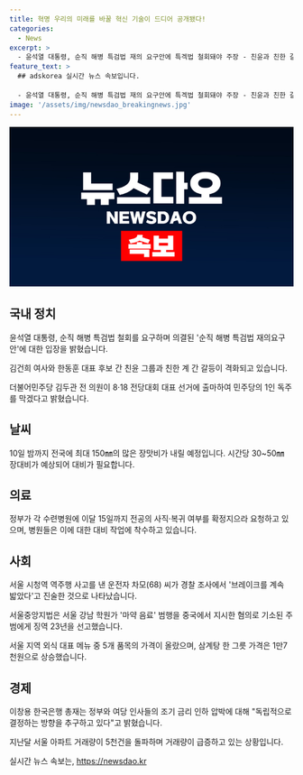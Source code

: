 ```yaml
---
title: 혁명 우리의 미래를 바꿀 혁신 기술이 드디어 공개됐다!
categories:
  - News
excerpt: >
  - 윤석열 대통령, 순직 해병 특검법 재의 요구안에 특겍법 철회돼야 주장 - 친윤과 친한 갈등, 김건희 여사 한동훈은 거짓말 사과해야 - 김두관, 민주 대표 출마 선언 1인 독주는 민주주의 파괴 - 내일까지 전국에 최대 150㎜ 장맛비 예상, 비바람 대비 요망 - 병원들 전공의 사직처리 난감, 정부 요청에 시일 촉박하며 대비 - 경찰, 역주행 사고 운전자 일방통행 몰랐다, 브레이크 밟았다 진술 - 중국서 강남 마약음료 제조·배포 지시한 주범 징역 23년 - 서울 지역 외식 대표 메뉴가격 상승, 삼계탕 1만7천원 육박 - 한은 총재, 정부 압박에 독립적 결정 추구 주장 - 서울 아파트 매매 거래량 급증, 6월 신고 건수 5천건 돌파
feature_text: >
  ## adskorea 실시간 뉴스 속보입니다.

  - 윤석열 대통령, 순직 해병 특검법 재의 요구안에 특겍법 철회돼야 주장 - 친윤과 친한 갈등, 김건희 여사 한동훈은 거짓말 사과해야 - 김두관, 민주 대표 출마 선언 1인 독주는 민주주의 파괴 - 내일까지 전국에 최대 150㎜ 장맛비 예상, 비바람 대비 요망 - 병원들 전공의 사직처리 난감, 정부 요청에 시일 촉박하며 대비 - 경찰, 역주행 사고 운전자 일방통행 몰랐다, 브레이크 밟았다 진술 - 중국서 강남 마약음료 제조·배포 지시한 주범 징역 23년 - 서울 지역 외식 대표 메뉴가격 상승, 삼계탕 1만7천원 육박 - 한은 총재, 정부 압박에 독립적 결정 추구 주장 - 서울 아파트 매매 거래량 급증, 6월 신고 건수 5천건 돌파
image: '/assets/img/newsdao_breakingnews.jpg'
---
```


<p><img src="/assets/img/newsdao_breakingnews.jpg" alt="adskorea 속보" /></p>

<h2 data-ke-size="size26">국내 정치</h2>

<p data-ke-size="size16">윤석열 대통령, 순직 해병 특검법 철회를 요구하며 의결된 '순직 해병 특검법 재의요구안'에 대한 입장을 밝혔습니다.</p>

<p data-ke-size="size16">김건희 여사와 한동훈 대표 후보 간 친윤 그룹과 친한 계 간 갈등이 격화되고 있습니다.</p>

<p data-ke-size="size16">더불어민주당 김두관 전 의원이 8·18 전당대회 대표 선거에 출마하여 민주당의 1인 독주를 막겠다고 밝혔습니다.</p>

<h2 data-ke-size="size26">날씨</h2>

<p data-ke-size="size16">10일 밤까지 전국에 최대 150㎜의 많은 장맛비가 내릴 예정입니다. 시간당 30~50㎜ 장대비가 예상되어 대비가 필요합니다.</p>

<h2 data-ke-size="size26">의료</h2>

<p data-ke-size="size16">정부가 각 수련병원에 이달 15일까지 전공의 사직·복귀 여부를 확정지으라 요청하고 있으며, 병원들은 이에 대한 대비 작업에 착수하고 있습니다.</p>

<h2 data-ke-size="size26">사회</h2>

<p data-ke-size="size16">서울 시청역 역주행 사고를 낸 운전자 차모(68) 씨가 경찰 조사에서 '브레이크를 계속 밟았다'고 진술한 것으로 나타났습니다.</p>

<p data-ke-size="size16">서울중앙지법은 서울 강남 학원가 '마약 음료' 범행을 중국에서 지시한 혐의로 기소된 주범에게 징역 23년을 선고했습니다.</p>

<p data-ke-size="size16">서울 지역 외식 대표 메뉴 중 5개 품목의 가격이 올랐으며, 삼계탕 한 그릇 가격은 1만7천원으로 상승했습니다.</p>

<h2 data-ke-size="size26">경제</h2>

<p data-ke-size="size16">이창용 한국은행 총재는 정부와 여당 인사들의 조기 금리 인하 압박에 대해 "독립적으로 결정하는 방향을 추구하고 있다"고 밝혔습니다.</p>

<p data-ke-size="size16">지난달 서울 아파트 거래량이 5천건을 돌파하며 거래량이 급증하고 있는 상황입니다.</p>
실시간 뉴스 속보는, <a href="https://newsdao.kr" rel="dofollow">https://newsdao.kr</a>


